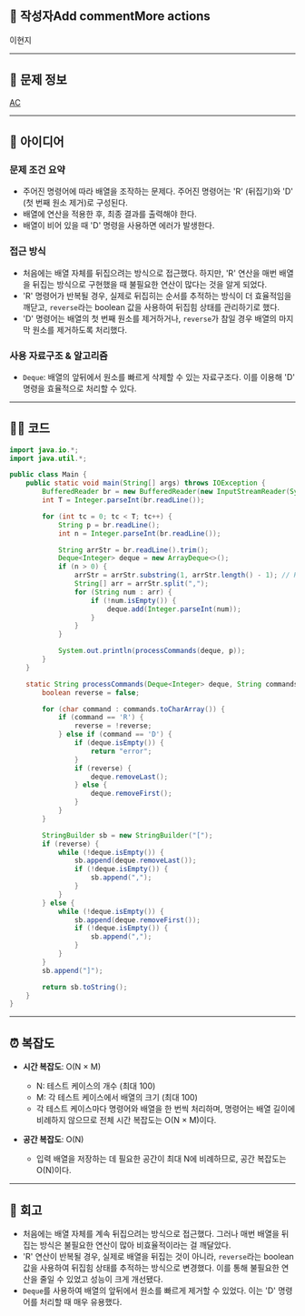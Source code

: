 ## 👤 작성자Add commentMore actions
이현지

---

## 🧩 문제 정보
<!-- [문제 제목](문제 링크) 형식으로 작성하세요 -->
[AC](https://www.acmicpc.net/problem/5430)

---

## 💭 아이디어

### 문제 조건 요약
- 주어진 명령어에 따라 배열을 조작하는 문제다. 주어진 명령어는 'R' (뒤집기)와 'D' (첫 번째 원소 제거)로 구성된다.
- 배열에 연산을 적용한 후, 최종 결과를 출력해야 한다.
- 배열이 비어 있을 때 'D' 명령을 사용하면 에러가 발생한다.

### 접근 방식
- 처음에는 배열 자체를 뒤집으려는 방식으로 접근했다. 하지만, 'R' 연산을 매번 배열을 뒤집는 방식으로 구현했을 때 불필요한 연산이 많다는 것을 알게 되었다.
- 'R' 명령어가 반복될 경우, 실제로 뒤집히는 순서를 추적하는 방식이 더 효율적임을 깨닫고, `reverse`라는 boolean 값을 사용하여 뒤집힘 상태를 관리하기로 했다.
- 'D' 명령어는 배열의 첫 번째 원소를 제거하거나, `reverse`가 참일 경우 배열의 마지막 원소를 제거하도록 처리했다.

### 사용 자료구조 & 알고리즘
- `Deque`: 배열의 앞뒤에서 원소를 빠르게 삭제할 수 있는 자료구조다. 이를 이용해 'D' 명령을 효율적으로 처리할 수 있다.

---

## 🧑‍💻 코드
<!-- 작성한 코드를 백틱으로 감싸 넣어주세요 --> 
```java
import java.io.*;
import java.util.*;

public class Main {
	public static void main(String[] args) throws IOException {
		BufferedReader br = new BufferedReader(new InputStreamReader(System.in));
		int T = Integer.parseInt(br.readLine());

		for (int tc = 0; tc < T; tc++) {
			String p = br.readLine();
			int n = Integer.parseInt(br.readLine());

			String arrStr = br.readLine().trim();
			Deque<Integer> deque = new ArrayDeque<>();
			if (n > 0) {
				arrStr = arrStr.substring(1, arrStr.length() - 1); // Remove '[' and ']'
				String[] arr = arrStr.split(",");
				for (String num : arr) {
					if (!num.isEmpty()) {
						deque.add(Integer.parseInt(num));
					}
				}
			}

			System.out.println(processCommands(deque, p));
		}
	}

	static String processCommands(Deque<Integer> deque, String commands) {
		boolean reverse = false;

		for (char command : commands.toCharArray()) {
			if (command == 'R') {
				reverse = !reverse;
			} else if (command == 'D') {
				if (deque.isEmpty()) {
					return "error";
				}
				if (reverse) {
					deque.removeLast();
				} else {
					deque.removeFirst();
				}
			}
		}

		StringBuilder sb = new StringBuilder("[");
		if (reverse) {
			while (!deque.isEmpty()) {
				sb.append(deque.removeLast());
				if (!deque.isEmpty()) {
					sb.append(",");
				}
			}
		} else {
			while (!deque.isEmpty()) {
				sb.append(deque.removeFirst());
				if (!deque.isEmpty()) {
					sb.append(",");
				}
			}
		}
		sb.append("]");

		return sb.toString();
	}
}
```

---

## ⏰ 복잡도

- **시간 복잡도**: O(N × M)
    - N: 테스트 케이스의 개수 (최대 100)
    - M: 각 테스트 케이스에서 배열의 크기 (최대 100)
    - 각 테스트 케이스마다 명령어와 배열을 한 번씩 처리하며, 명령어는 배열 길이에 비례하지 않으므로 전체 시간 복잡도는 O(N × M)이다.

- **공간 복잡도**: O(N)
    - 입력 배열을 저장하는 데 필요한 공간이 최대 N에 비례하므로, 공간 복잡도는 O(N)이다.

---

## 📝 회고

- 처음에는 배열 자체를 계속 뒤집으려는 방식으로 접근했다. 그러나 매번 배열을 뒤집는 방식은 불필요한 연산이 많아 비효율적이라는 걸 깨달았다.
- 'R' 연산이 반복될 경우, 실제로 배열을 뒤집는 것이 아니라, `reverse`라는 boolean 값을 사용하여 뒤집힘 상태를 추적하는 방식으로 변경했다. 이를 통해 불필요한 연산을 줄일 수 있었고 성능이 크게 개선됐다.
- `Deque`를 사용하여 배열의 앞뒤에서 원소를 빠르게 제거할 수 있었다. 이는 'D' 명령어를 처리할 때 매우 유용했다.